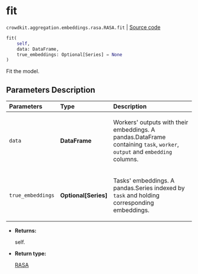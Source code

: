 # fit
`crowdkit.aggregation.embeddings.rasa.RASA.fit` | [Source code](https://github.com/Toloka/crowd-kit/blob/v1.2.0/crowdkit/aggregation/embeddings/rasa.py#L105)

```python
fit(
    self,
    data: DataFrame,
    true_embeddings: Optional[Series] = None
)
```

Fit the model.

## Parameters Description

| Parameters | Type | Description |
| :----------| :----| :-----------|
`data`|**DataFrame**|<p>Workers&#x27; outputs with their embeddings. A pandas.DataFrame containing `task`, `worker`, `output` and `embedding` columns.</p>
`true_embeddings`|**Optional\[Series\]**|<p>Tasks&#x27; embeddings. A pandas.Series indexed by `task` and holding corresponding embeddings.</p>

* **Returns:**

  self.

* **Return type:**

  [RASA](crowdkit.aggregation.embeddings.rasa.RASA.md)
